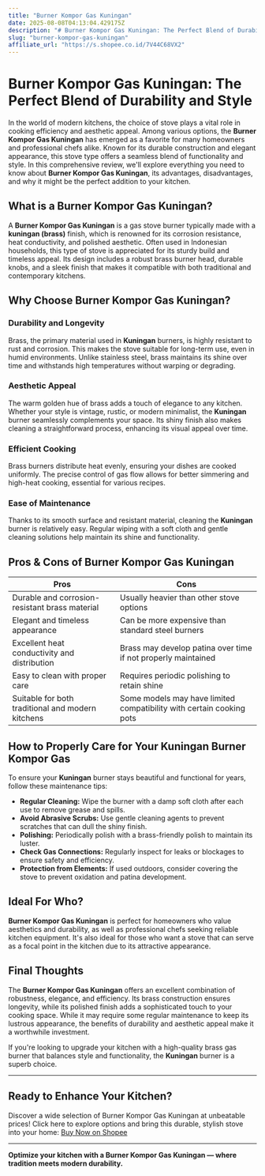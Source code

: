 ```yaml
---
title: "Burner Kompor Gas Kuningan"
date: 2025-08-08T04:13:04.429175Z
description: "# Burner Kompor Gas Kuningan: The Perfect Blend of Durability and Style..."
slug: "burner-kompor-gas-kuningan"
affiliate_url: "https://s.shopee.co.id/7V44C68VX2"
---
```

# Burner Kompor Gas Kuningan: The Perfect Blend of Durability and Style

In the world of modern kitchens, the choice of stove plays a vital role in cooking efficiency and aesthetic appeal. Among various options, the **Burner Kompor Gas Kuningan** has emerged as a favorite for many homeowners and professional chefs alike. Known for its durable construction and elegant appearance, this stove type offers a seamless blend of functionality and style. In this comprehensive review, we'll explore everything you need to know about **Burner Kompor Gas Kuningan**, its advantages, disadvantages, and why it might be the perfect addition to your kitchen.

## What is a Burner Kompor Gas Kuningan?

A **Burner Kompor Gas Kuningan** is a gas stove burner typically made with a **kuningan (brass)** finish, which is renowned for its corrosion resistance, heat conductivity, and polished aesthetic. Often used in Indonesian households, this type of stove is appreciated for its sturdy build and timeless appeal. Its design includes a robust brass burner head, durable knobs, and a sleek finish that makes it compatible with both traditional and contemporary kitchens.

## Why Choose Burner Kompor Gas Kuningan?

### Durability and Longevity

Brass, the primary material used in **Kuningan** burners, is highly resistant to rust and corrosion. This makes the stove suitable for long-term use, even in humid environments. Unlike stainless steel, brass maintains its shine over time and withstands high temperatures without warping or degrading.

### Aesthetic Appeal

The warm golden hue of brass adds a touch of elegance to any kitchen. Whether your style is vintage, rustic, or modern minimalist, the **Kuningan** burner seamlessly complements your space. Its shiny finish also makes cleaning a straightforward process, enhancing its visual appeal over time.

### Efficient Cooking

Brass burners distribute heat evenly, ensuring your dishes are cooked uniformly. The precise control of gas flow allows for better simmering and high-heat cooking, essential for various recipes.

### Ease of Maintenance

Thanks to its smooth surface and resistant material, cleaning the **Kuningan** burner is relatively easy. Regular wiping with a soft cloth and gentle cleaning solutions help maintain its shine and functionality.

## Pros & Cons of Burner Kompor Gas Kuningan

| **Pros** | **Cons** |
|------------|------------|
| Durable and corrosion-resistant brass material | Usually heavier than other stove options |
| Elegant and timeless appearance | Can be more expensive than standard steel burners |
| Excellent heat conductivity and distribution | Brass may develop patina over time if not properly maintained |
| Easy to clean with proper care | Requires periodic polishing to retain shine |
| Suitable for both traditional and modern kitchens | Some models may have limited compatibility with certain cooking pots |

## How to Properly Care for Your Kuningan Burner Kompor Gas

To ensure your **Kuningan** burner stays beautiful and functional for years, follow these maintenance tips:

- **Regular Cleaning:** Wipe the burner with a damp soft cloth after each use to remove grease and spills.
- **Avoid Abrasive Scrubs:** Use gentle cleaning agents to prevent scratches that can dull the shiny finish.
- **Polishing:** Periodically polish with a brass-friendly polish to maintain its luster.
- **Check Gas Connections:** Regularly inspect for leaks or blockages to ensure safety and efficiency.
- **Protection from Elements:** If used outdoors, consider covering the stove to prevent oxidation and patina development.

## Ideal For Who?

**Burner Kompor Gas Kuningan** is perfect for homeowners who value aesthetics and durability, as well as professional chefs seeking reliable kitchen equipment. It's also ideal for those who want a stove that can serve as a focal point in the kitchen due to its attractive appearance.

## Final Thoughts

The **Burner Kompor Gas Kuningan** offers an excellent combination of robustness, elegance, and efficiency. Its brass construction ensures longevity, while its polished finish adds a sophisticated touch to your cooking space. While it may require some regular maintenance to keep its lustrous appearance, the benefits of durability and aesthetic appeal make it a worthwhile investment.

If you're looking to upgrade your kitchen with a high-quality brass gas burner that balances style and functionality, the **Kuningan** burner is a superb choice.

---

## Ready to Enhance Your Kitchen? 

Discover a wide selection of Burner Kompor Gas Kuningan at unbeatable prices! Click here to explore options and bring this durable, stylish stove into your home: [Buy Now on Shopee](https://s.shopee.co.id/7V44C68VX2)

---

**Optimize your kitchen with a Burner Kompor Gas Kuningan — where tradition meets modern durability.**